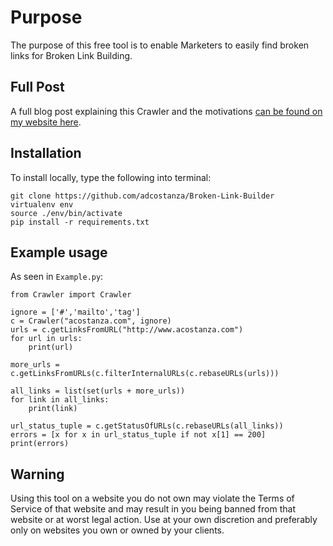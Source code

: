 # Purpose
The purpose of this free tool is to enable Marketers to easily find broken links for Broken Link Building.

## Full Post
A full blog post explaining this Crawler and the motivations [can be found on my website here](http://acostanza.com/2018/03/15/broken-link-building-automation-python-marketers/).

## Installation
To install locally, type the following into terminal:

```
git clone https://github.com/adcostanza/Broken-Link-Builder
virtualenv env
source ./env/bin/activate
pip install -r requirements.txt
```

## Example usage
As seen in `Example.py`:
```
from Crawler import Crawler

ignore = ['#','mailto','tag']
c = Crawler("acostanza.com", ignore)
urls = c.getLinksFromURL("http://www.acostanza.com")
for url in urls:
    print(url)

more_urls = c.getLinksFromURLs(c.filterInternalURLs(c.rebaseURLs(urls)))

all_links = list(set(urls + more_urls))
for link in all_links:
    print(link)

url_status_tuple = c.getStatusOfURLs(c.rebaseURLs(all_links))
errors = [x for x in url_status_tuple if not x[1] == 200]
print(errors)
```

## Warning
Using this tool on a website you do not own may violate the Terms of Service of that website and may result in you being banned from that website or at worst legal action. Use at your own discretion and preferably only on websites you own or owned by your clients.
